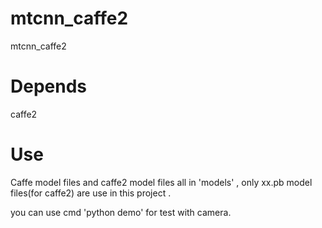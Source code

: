 # mtcnn_caffe2
mtcnn_caffe2

# Depends
   caffe2
   
# Use
   Caffe model files and caffe2 model files all in 'models' , only xx.pb model files(for caffe2) are use in this project .
 
   you can use cmd 'python demo' for test with camera.
